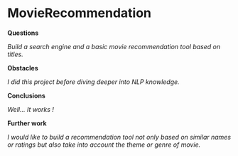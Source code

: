 # MovieRecommendation

**Questions**

*Build a search engine and a basic movie recommendation tool based on titles.*

**Obstacles**

*I did this project before diving deeper into NLP knowledge.*

**Conclusions**

*Well... It works !*

**Further work**

*I would like to build a recommendation tool not only based on similar names or ratings but also take into account the theme or genre of movie.*
